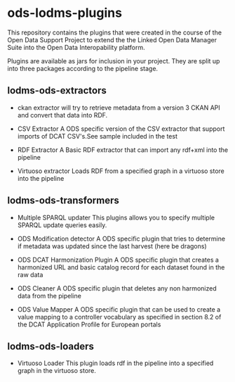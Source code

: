 ods-lodms-plugins
=================

This repository contains the plugins that were created in the course of the Open Data Support Project to extend the the Linked Open Data Manager Suite into the Open Data Interopability platform. 

Plugins are available as jars for inclusion in your project. They are split up into three packages according to the pipeline stage. 

lodms-ods-extractors 
-------------------

* ckan extractor 
will try to retrieve metadata from a version 3 CKAN API and convert that data into RDF.

 * CSV Extractor
A ODS specific version of the CSV extractor that support imports of DCAT CSV's.See sample included in the test

 * RDF Extractor
A Basic RDF extractor that can import any rdf+xml into the pipeline

* Virtuoso extractor
Loads RDF from a specified graph in a virtuoso store into the pipeline

lodms-ods-transformers
-----------------------
* Multiple SPARQL updater
This plugins allows you to specify multiple SPARQL update queries easily.

* ODS Modification detector
A ODS specific plugin that tries to determine if metadata was updated since the last harvest (here be dragons)

* ODS DCAT Harmonization Plugin
A ODS specific plugin that creates a harmonized URL and basic catalog record for each dataset found in the raw data

* ODS Cleaner
A ODS specific plugin that deletes any non harmonized data from the pipeline

* ODS Value Mapper
A ODS specific plugin that can be used to create a value mapping to a controller vocabulary as specified in section 8.2 of the DCAT Application Profile for European portals

lodms-ods-loaders
------------------
* Virtuoso Loader
This plugin loads rdf in the pipeline into a specified graph in the virtuoso store.
